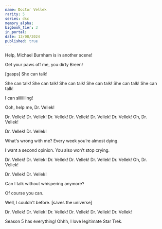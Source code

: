 ```yaml
---
name: Doctor Vellek
rarity: 5
series: dsc
memory_alpha:
bigbook_tier: 3
in_portal:
date: 13/08/2024
published: true
---
```


Help, Michael Burnham is in another scene!

Get your paws off me, you dirty Breen!

[gasps] She can talk!

She can talk! She can talk!
She can talk! She can talk!
She can talk! She can talk!

I can siiiiiiiing!

Ooh, help me, Dr. Vellek!

Dr. Vellek! Dr. Vellek!
Dr. Vellek! Dr. Vellek!
Dr. Vellek! Dr. Vellek!
Oh, Dr. Vellek!

Dr. Vellek! Dr. Vellek!

What's wrong with me?
Every week you’re almost dying.

I want a second opinion.
You also won’t stop crying.

Dr. Vellek! Dr. Vellek!
Dr. Vellek! Dr. Vellek!
Dr. Vellek! Dr. Vellek!
Oh, Dr. Vellek!

Dr. Vellek! Dr. Vellek!

Can I talk without whispering anymore?

Of course you can.

Well, I couldn't before.
[saves the universe]

Dr. Vellek! Dr. Vellek!
Dr. Vellek! Dr. Vellek!
Dr. Vellek! Dr. Vellek!

Season 5 has everything!
Ohhh, I love legitimate Star Trek.

